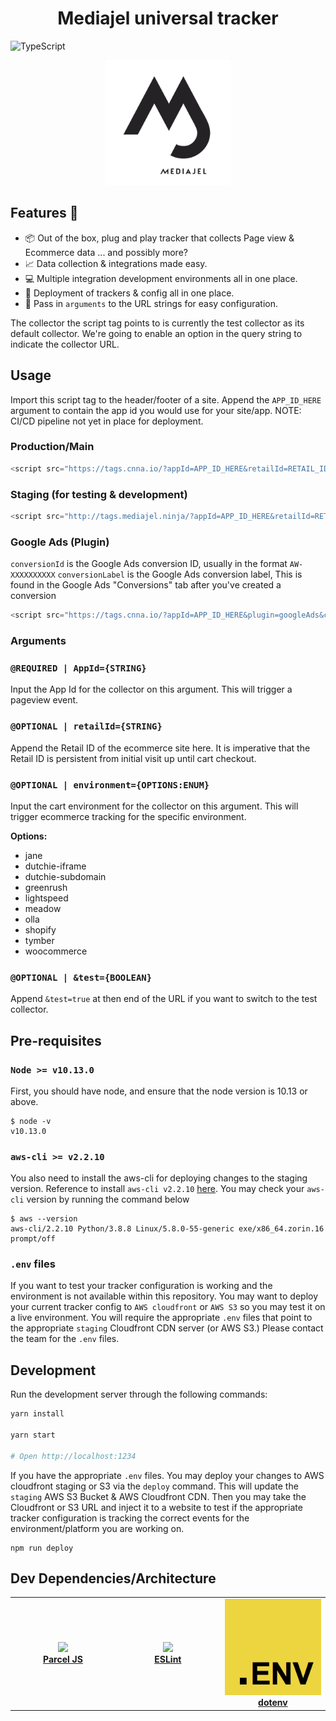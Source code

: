 <h1 align="center"><strong>Mediajel universal tracker</strong></h1>

![TypeScript](https://badges.frapsoft.com/typescript/awesome/typescript.png?v=101)

<div align="center"><img src="public/logo.png "width="200" height="200" /></div>

## Features :rocket:

- :package: Out of the box, plug and play tracker that collects Page view & Ecommerce data ... and possibly more?
- :chart_with_upwards_trend: Data collection & integrations made easy.
- :computer: Multiple integration development environments all in one place.
- :open_file_folder: Deployment of trackers & config all in one place.
- :wrench: Pass in `arguments` to the URL strings for easy configuration.

The collector the script tag points to is currently the test collector as its default collector. We're going to enable an option in the query string to indicate the collector URL.

## Usage

Import this script tag to the header/footer of a site. Append the `APP_ID_HERE` argument to contain the app id you would use for your site/app.
NOTE: CI/CD pipeline not yet in place for deployment.

### Production/Main

```javascript
<script src="https://tags.cnna.io/?appId=APP_ID_HERE&retailId=RETAIL_ID_HERE&environment=CART_PLATFORM_HERE&test=true"></script>
```

### Staging (for testing & development)

```javascript
<script src="http://tags.mediajel.ninja/?appId=APP_ID_HERE&retailId=RETAIL_ID_HERE&environment=CART_PLATFORM_HERE&test=true"></script>
```

### Google Ads (Plugin)

`conversionId` is the Google Ads conversion ID, usually in the format `AW-XXXXXXXXXX`
`conversionLabel` is the Google Ads conversion label, This is found in the Google Ads "Conversions" tab after you've created a conversion

```javascript
<script src="https://tags.cnna.io/?appId=APP_ID_HERE&plugin=googleAds&conversionId=AW-11111111111&conversionLabel=CONVERSION_LABEL_HERE&environment=CART_PLATFORM_HERE"></script>
```

### Arguments

### `@REQUIRED | AppId={STRING}`

Input the App Id for the collector on this argument. This will trigger a pageview event.

### `@OPTIONAL | retailId={STRING}`

Append the Retail ID of the ecommerce site here. It is
imperative that the Retail ID is persistent from initial
visit up until cart checkout.

### `@OPTIONAL | environment={OPTIONS:ENUM}`

Input the cart environment for the collector on this argument. This will trigger ecommerce tracking for the specific environment.

**Options:**

- jane
- dutchie-iframe
- dutchie-subdomain
- greenrush
- lightspeed
- meadow
- olla
- shopify
- tymber
- woocommerce

### `@OPTIONAL | &test={BOOLEAN}`

Append `&test=true` at then end of the URL if you want to switch to the test collector.

## Pre-requisites

### `Node >= v10.13.0`

First, you should have node, and ensure that the node version is 10.13 or above.

```
$ node -v
v10.13.0
```

### `aws-cli >= v2.2.10`

You also need to install the aws-cli for deploying changes to the staging version.
Reference to install `aws-cli v2.2.10` [here](https://docs.aws.amazon.com/cli/latest/userguide/install-cliv2.html). You may check your `aws-cli` version by running the command below

```
$ aws --version
aws-cli/2.2.10 Python/3.8.8 Linux/5.8.0-55-generic exe/x86_64.zorin.16 prompt/off

```

### `.env` files

If you want to test your tracker configuration is working and the environment is not available within this repository. You may want to deploy your current tracker config to `AWS cloudfront` or `AWS S3` so you may test it on a live environment. You will require the appropriate `.env` files that point to the appropriate `staging` Cloudfront CDN server (or AWS S3.) Please contact the team for the `.env` files.

## Development

Run the development server through the following commands:

```bash
yarn install

yarn start

# Open http://localhost:1234
```

If you have the appropriate `.env` files. You may deploy your changes to AWS cloudfront staging or S3 via the `deploy` command. This will update the `staging` AWS S3 Bucket & AWS Cloudfront CDN. Then you may take the Cloudfront or S3 URL and inject it to a website to test if the appropriate tracker configuration is tracking the correct events for the environment/platform you are working on.

```
npm run deploy
```

## Dev Dependencies/Architecture

<table>
<tr>
 <td width="160" height="160" align="center">
      <a target="_blank" href="https://parceljs.org/">
        <img src="https://parceljs.org/avatar.733335a8.avif" />
        <br />
        <strong>Parcel JS</strong>
      </a>
    </td>
    <td width="160" height="160"  align="center">
      <a target="_blank" href="https://eslint.org/">
        <img src="https://camo.githubusercontent.com/a5e575e94f48ea666506fe28bf0eaf475ef28b2ed8e5b829e48a21f9c6390d49/68747470733a2f2f63646e2e776f726c64766563746f726c6f676f2e636f6d2f6c6f676f732f65736c696e742e737667" />
        <br />
        <strong>ESLint</strong>
      </a>
    </td>
    <td width="160" height="160"  align="center">
      <a target="_blank" href="https://github.com/motdotla/dotenv#readme">
        <img src="https://raw.githubusercontent.com/motdotla/dotenv/master/dotenv.png" />
        <br />
        <strong>dotenv</strong>
      </a>
    </td>
    </tr>
</table>
